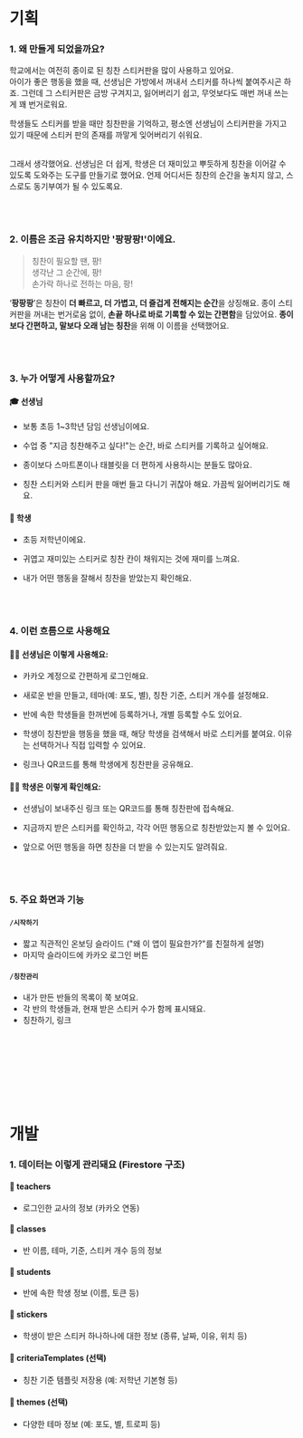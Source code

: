# 기획
###  1. 왜 만들게 되었을까요?

학교에서는 여전히 종이로 된 칭찬 스티커판을 많이 사용하고 있어요. <br/>
아이가 좋은 행동을 했을 때, 선생님은 가방에서 꺼내서 스티커를 하나씩 붙여주시곤 하죠. 
그런데 그 스티커판은 금방 구겨지고, 잃어버리기 쉽고, 무엇보다도 매번 꺼내 쓰는 게 꽤 번거로워요. <br/>

학생들도 스티커를 받을 때만 칭찬판을 기억하고, 평소엔 선생님이 스티커판을 가지고 있기 때문에 스티커 판의 존재를 까맣게 잊어버리기 쉬워요. <br/> <br/>

그래서 생각했어요.
선생님은 더 쉽게, 학생은 더 재미있고 뿌듯하게 칭찬을 이어갈 수 있도록 도와주는 도구를 만들기로 했어요. 
언제 어디서든 칭찬의 순간을 놓치지 않고, 스스로도 동기부여가 될 수 있도록요.

 <br/> <br/>
### 2. 이름은 조금 유치하지만 '팡팡팡!'이에요.

> 칭찬이 필요할 땐, 팡! <br/>
> 생각난 그 순간에, 팡! <br/>
> 손가락 하나로 전하는 마음, 팡! <br/>

‘**팡팡팡**’은 칭찬이 **더 빠르고, 더 가볍고, 더 즐겁게 전해지는 순간**을 상징해요. 
종이 스티커판을 꺼내는 번거로움 없이, **손끝 하나로 바로 기록할 수 있는 간편함**을 담았어요. 
**종이보다 간편하고, 말보다 오래 남는 칭찬**을 위해 이 이름을 선택했어요.
 
 <br/> <br/>
### 3. 누가 어떻게 사용할까요?

#### 🎓 선생님 

- 보통 초등 1~3학년 담임 선생님이에요.

- 수업 중 "지금 칭찬해주고 싶다!"는 순간, 바로 스티커를 기록하고 싶어해요.

- 종이보다 스마트폰이나 태블릿을 더 편하게 사용하시는 분들도 많아요.

- 칭찬 스티커와 스티커 판을 매번 들고 다니기 귀찮아 해요. 가끔씩 잃어버리기도 해요.


#### 🧒 학생 

- 초등 저학년이에요.

- 귀엽고 재미있는 스티커로 칭찬 칸이 채워지는 것에 재미를 느껴요.

- 내가 어떤 행동을 잘해서 칭찬을 받았는지 확인해요.

 <br/> <br/>

### 4. 이런 흐름으로 사용해요

#### 👩‍🏫 선생님은 이렇게 사용해요:

- 카카오 계정으로 간편하게 로그인해요.

- 새로운 반을 만들고, 테마(예: 포도, 별), 칭찬 기준, 스티커 개수를 설정해요.

- 반에 속한 학생들을 한꺼번에 등록하거나, 개별 등록할 수도 있어요.

- 학생이 칭찬받을 행동을 했을 때, 해당 학생을 검색해서 바로 스티커를 붙여요. 이유는 선택하거나 직접 입력할 수 있어요.

- 링크나 QR코드를 통해 학생에게 칭찬판을 공유해요.


#### 🧑‍🎓 학생은 이렇게 확인해요:

- 선생님이 보내주신 링크 또는 QR코드를 통해 칭찬판에 접속해요.

- 지금까지 받은 스티커를 확인하고, 각각 어떤 행동으로 칭찬받았는지 볼 수 있어요.

- 앞으로 어떤 행동을 하면 칭찬을 더 받을 수 있는지도 알려줘요.


 <br/> <br/>

### 5. 주요 화면과 기능

#### `/시작하기`

- 짧고 직관적인 온보딩 슬라이드 ("왜 이 앱이 필요한가?"를 친절하게 설명)
- 마지막 슬라이드에 카카오 로그인 버튼


#### `/칭찬관리`

- 내가 만든 반들의 목록이 쭉 보여요.
- 각 반의 학생들과, 현재 받은 스티커 수가 함께 표시돼요.
- 칭찬하기, 링크

 <br/> <br/>
---

 <br/> <br/>
# 개발
### 1. 데이터는 이렇게 관리돼요 (Firestore 구조)

#### 📁 teachers

- 로그인한 교사의 정보 (카카오 연동)

#### 📁 classes

- 반 이름, 테마, 기준, 스티커 개수 등의 정보

#### 📁 students

- 반에 속한 학생 정보 (이름, 토큰 등)

#### 📁 stickers

- 학생이 받은 스티커 하나하나에 대한 정보 (종류, 날짜, 이유, 위치 등)

#### 📁 criteriaTemplates (선택)

- 칭찬 기준 템플릿 저장용 (예: 저학년 기본형 등)

#### 📁 themes (선택)

- 다양한 테마 정보 (예: 포도, 별, 트로피 등)
